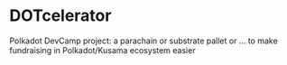 # DOTcelerator
Polkadot DevCamp project: a parachain or substrate pallet or ... to make fundraising in Polkadot/Kusama ecosystem easier

